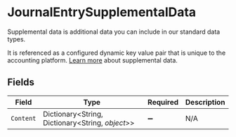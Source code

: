 # JournalEntrySupplementalData

Supplemental data is additional data you can include in our standard data types. 

It is referenced as a configured dynamic key value pair that is unique to the accounting platform. [Learn more](https://docs.codat.io/using-the-api/supplemental-data/overview) about supplemental data.


## Fields

| Field                                            | Type                                             | Required                                         | Description                                      |
| ------------------------------------------------ | ------------------------------------------------ | ------------------------------------------------ | ------------------------------------------------ |
| `Content`                                        | Dictionary<String, Dictionary<String, *object*>> | :heavy_minus_sign:                               | N/A                                              |
